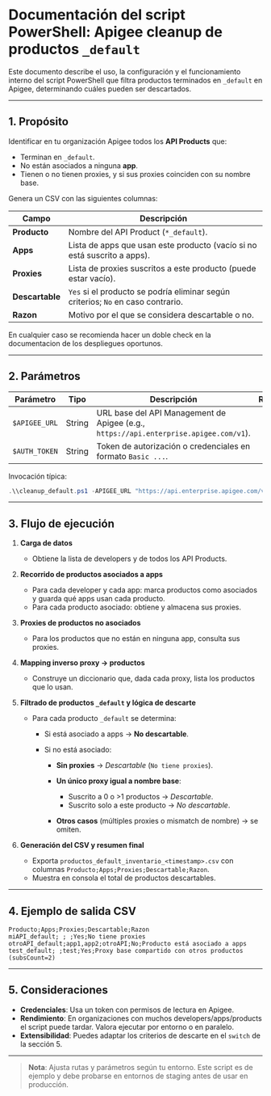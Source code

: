 # Documentación del script PowerShell: Apigee cleanup de productos `_default`

Este documento describe el uso, la configuración y el funcionamiento interno del script PowerShell que filtra productos terminados en `_default` en Apigee, determinando cuáles pueden ser descartados.

---

## 1. Propósito

Identificar en tu organización Apigee todos los **API Products** que:

* Terminan en `_default`.
* No están asociados a ninguna **app**.
* Tienen o no tienen proxies, y si sus proxies coinciden con su nombre base.

Genera un CSV con las siguientes columnas:

| Campo           | Descripción                                                                     |
| --------------- | ------------------------------------------------------------------------------- |
| **Producto**    | Nombre del API Product (`*_default`).                                           |
| **Apps**        | Lista de apps que usan este producto (vacío si no está suscrito a apps).        |
| **Proxies**     | Lista de proxies suscritos a este producto (puede estar vacío).                 |
| **Descartable** | `Yes` si el producto se podría eliminar según criterios; `No` en caso contrario. |
| **Razon**       | Motivo por el que se considera descartable o no.                                |

En cualquier caso se recomienda hacer un doble check en la documentacion de los despliegues oportunos. 

---

## 2. Parámetros

| Parámetro     | Tipo   | Descripción                                                                           | Requerido |
| ------------- | ------ | ------------------------------------------------------------------------------------- | :-------: |
| `$APIGEE_URL` | String | URL base del API Management de Apigee (e.g., `https://api.enterprise.apigee.com/v1`). |     Sí    |
| `$AUTH_TOKEN` | String | Token de autorización o credenciales en formato `Basic ...`.                          |     Sí    |

Invocación típica:

```powershell
.\\cleanup_default.ps1 -APIGEE_URL "https://api.enterprise.apigee.com/v1" -AUTH_TOKEN "Basic ABC..."
```

---

## 3. Flujo de ejecución

1. **Carga de datos**

   * Obtiene la lista de developers y de todos los API Products.

2. **Recorrido de productos asociados a apps**

   * Para cada developer y cada app: marca productos como asociados y guarda qué apps usan cada producto.
   * Para cada producto asociado: obtiene y almacena sus proxies.

3. **Proxies de productos no asociados**

   * Para los productos que no están en ninguna app, consulta sus proxies.

4. **Mapping inverso proxy → productos**

   * Construye un diccionario que, dada cada proxy, lista los productos que lo usan.

5. **Filtrado de productos `_default` y lógica de descarte**

   * Para cada producto `_default` se determina:

     * Si está asociado a apps → **No descartable**.
     * Si no está asociado:

       * **Sin proxies** → *Descartable* (`No tiene proxies`).
       * **Un único proxy igual a nombre base**:

         * Suscrito a 0 o >1 productos → *Descartable*.
         * Suscrito solo a este producto → *No descartable*.
       * **Otros casos** (múltiples proxies o mismatch de nombre) → se omiten.

6. **Generación del CSV y resumen final**

   * Exporta `productos_default_inventario_<timestamp>.csv` con columnas `Producto;Apps;Proxies;Descartable;Razon`.
   * Muestra en consola el total de productos descartables.

---

## 4. Ejemplo de salida CSV

```csv
Producto;Apps;Proxies;Descartable;Razon
miAPI_default; ; ;Yes;No tiene proxies
otroAPI_default;app1,app2;otroAPI;No;Producto está asociado a apps
test_default; ;test;Yes;Proxy base compartido con otros productos (subsCount=2)
```

---

## 5. Consideraciones

* **Credenciales**: Usa un token con permisos de lectura en Apigee.
* **Rendimiento**: En organizaciones con muchos developers/apps/products el script puede tardar. Valora ejecutar por entorno o en paralelo.
* **Extensibilidad**: Puedes adaptar los criterios de descarte en el `switch` de la sección 5.

---

> **Nota**: Ajusta rutas y parámetros según tu entorno. Este script es de ejemplo y debe probarse en entornos de staging antes de usar en producción.
